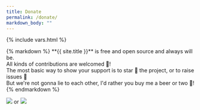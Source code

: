 ```yaml
---
title: Donate
permalink: /donate/
markdown_body: ""
---
```

{% include vars.html %}

<div class="markdown-body">{% markdown %}
**{{ site.title }}** is free and open source and always will be.<br />
All kinds of contributions are welcomed 🙌!<br />
The most basic way to show your support is to star 🌟 the project, or to raise issues 💬<br />
But we're not gonna lie to each other, I'd rather you buy me a beer or two 🍻!
{% endmarkdown %}<span></span></div>

<p>
  <a class="Beerpay" target="_blank" href="https://beerpay.io/ftpgrab/ftpgrab"><img src="https://beerpay.io/ftpgrab/ftpgrab/badge.svg?style=beer-square" /></a> or <a class="Paypal" target="_blank" href="https://www.paypal.com/cgi-bin/webscr?cmd=_s-xclick&hosted_button_id={{ site.paypal-button-id }}"><img src="{{ site.baseurl }}/img/paypal.svg" /></a>
</p>